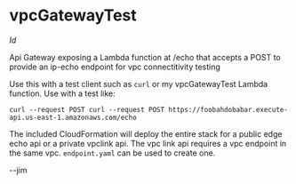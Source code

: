 # vpcGatewayTest

$Id$

Api Gateway exposing a Lambda function at /echo that accepts a POST to provide an ip-echo endpoint for vpc connectitivity testing

Use this with a test client such as `curl` or my vpcGatewayTest Lambda function.
Use with a test like:

```
curl --request POST curl --request POST https://foobahdobabar.execute-api.us-east-1.amazonaws.com/echo
```

The included CloudFormation will deploy the entire stack for a public edge echo api or a private vpclink api. The vpc link api requires a vpc endpoint in the same vpc. `endpoint.yaml` can be used to create one.

--jim
